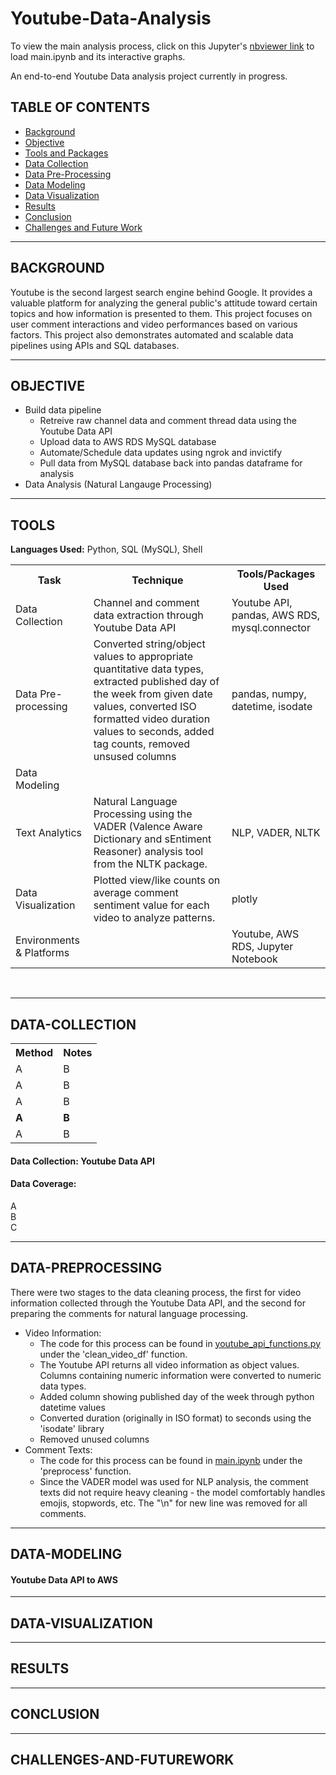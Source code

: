 # Youtube-Data-Analysis

To view the main analysis process, click on this Jupyter's [nbviewer link](https://nbviewer.org/github/cjunwon/Youtube-Data-Analysis/blob/main/main.ipynb) to load main.ipynb and its interactive graphs.
 
An end-to-end Youtube Data analysis project currently in progress.

## TABLE OF CONTENTS

* [Background](#background)
* [Objective](#objective)
* [Tools and Packages](#tools)
* [Data Collection](#data-collection)
* [Data Pre-Processing](#data-preprocessing)
* [Data Modeling](#data-modeling)
* [Data Visualization](#data-visualization)
* [Results](#results)
* [Conclusion](#conclusion)
* [Challenges and Future Work](#challenges-and-futurework)

<hr>

## BACKGROUND 
Youtube is the second largest search engine behind Google. It provides a valuable platform for analyzing the general public's attitude toward certain topics and how information is presented to them. This project focuses on user comment interactions and video performances based on various factors. This project also demonstrates automated and scalable data pipelines using APIs and SQL databases.

<hr>

## OBJECTIVE 
* Build data pipeline
  * Retreive raw channel data and comment thread data using the Youtube Data API
  * Upload data to AWS RDS MySQL database
  * Automate/Schedule data updates using ngrok and invictify
  * Pull data from MySQL database back into pandas dataframe for analysis
* Data Analysis (Natural Langauge Processing)

<hr> 

## TOOLS
**Languages Used:** Python, SQL (MySQL), Shell
<table style="width:100%">
  <tr>
    <th>Task</th>
    <th>Technique</th> 
    <th>Tools/Packages Used</th>
  </tr>
  <tr>
    <td>Data Collection</td>
    <td>Channel and comment data extraction through Youtube Data API</td> 
    <td>Youtube API, pandas, AWS RDS, mysql.connector</td>
  </tr>
  <tr>
    <td>Data Pre-processing</td>
    <td>Converted string/object values to appropriate quantitative data types, extracted published day of the week from given date values, converted ISO formatted video duration values to seconds, added tag counts, removed unsused columns</td> 
    <td>pandas, numpy, datetime, isodate</td>
  </tr>
  <tr>
    <td>Data Modeling</td>
    <td></td> 
    <td></td>
  </tr>
  <tr>
    <td>Text Analytics</td>
    <td>Natural Language Processing using the VADER (Valence Aware Dictionary and sEntiment Reasoner) analysis tool from the NLTK package.</td> 
    <td>NLP, VADER, NLTK</td>
  </tr>
  <tr>
    <td>Data Visualization</td>
    <td>Plotted view/like counts on average comment sentiment value for each video to analyze patterns.</td> 
    <td>plotly</td>
  </tr>
  <tr>
    <td>Environments & Platforms</td>
    <td></td> 
    <td>Youtube, AWS RDS, Jupyter Notebook</td>
  </tr>
</table><br>

<hr>

## DATA-COLLECTION 

<table style="width:100%">
  <tr>
    <th>Method</th>
    <th>Notes</th> 
  </tr>
  <tr>
    <td>A</td>
    <td>B</td> 
  </tr>
  <tr>
    <td>A</td>
    <td>B</td> 
  </tr>
  <tr>
    <td>A</td>
    <td>B</td> 
  </tr>
  <tr>
    <td><b>A</b></td>
    <td><b>B</b></td> 
  </tr>
  <tr>
    <td>A</td>
    <td>B</td> 
  </tr>
</table>

<h4> Data Collection: Youtube Data API </h4>

<h4> Data Coverage: </h4> A <br>
B <br>
C <br>

<hr>

## DATA-PREPROCESSING

There were two stages to the data cleaning process, the first for video information collected through the Youtube Data API, and the second for preparing the comments for natural language processing.
* Video Information:
  * The code for this process can be found in [youtube_api_functions.py](https://github.com/cjunwon/Youtube-Data-Analysis/blob/main/youtube_api_functions.py) under the 'clean_video_df' function.
  * The Youtube API returns all video information as object values. Columns containing numeric information were converted to numeric data types.
  * Added column showing published day of the week through python datetime values
  * Converted duration (originally in ISO format) to seconds using the 'isodate' library
  * Removed unused columns
* Comment Texts:
  * The code for this process can be found in [main.ipynb](https://github.com/cjunwon/Youtube-Data-Analysis/blob/main/main.ipynb) under the 'preprocess' function.
  * Since the VADER model was used for NLP analysis, the comment texts did not require heavy cleaning - the model comfortably handles emojis, stopwords, etc. The "\n" for new line was removed for all comments.

<hr>

## DATA-MODELING

<h4> Youtube Data API to AWS</h4>

<hr>

## DATA-VISUALIZATION 

<hr>

## RESULTS 

<hr>

## CONCLUSION 


<hr>


## CHALLENGES-AND-FUTUREWORK 
